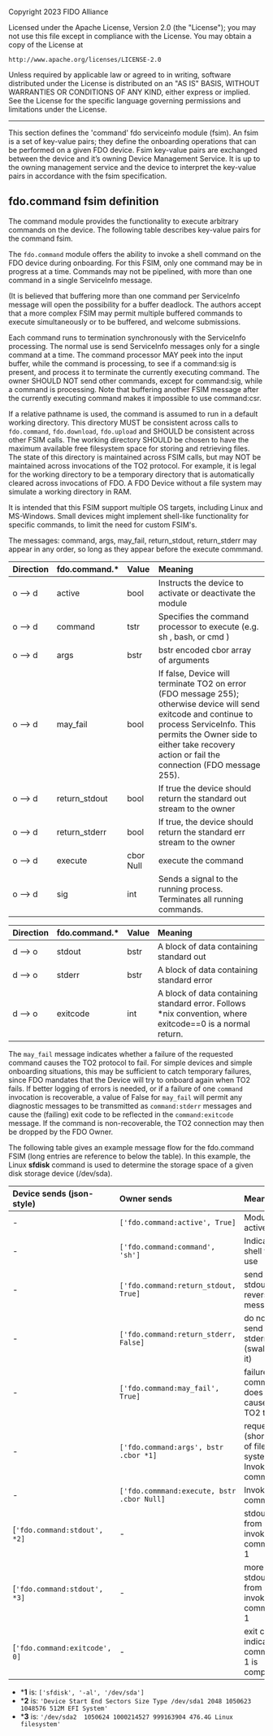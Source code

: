 Copyright 2023 FIDO Alliance

Licensed under the Apache License, Version 2.0 (the "License");
you may not use this file except in compliance with the License.
You may obtain a copy of the License at

    http://www.apache.org/licenses/LICENSE-2.0

Unless required by applicable law or agreed to in writing, software
distributed under the License is distributed on an "AS IS" BASIS,
WITHOUT WARRANTIES OR CONDITIONS OF ANY KIND, either express or implied.
See the License for the specific language governing permissions and
limitations under the License.

------------------

This section defines the 'command' fdo serviceinfo module (fsim). An fsim is a set of key-value pairs; they define the
onboarding operations that can be performed on a given FDO device. Fsim key-value pairs are exchanged between the device and it’s owning Device Management Service. It is up to the owning management service and the
device to interpret the key-value pairs in accordance with the fsim specification.

## fdo.command fsim definition
The command module provides the functionality to execute arbitrary commands on the device.
The following table describes key-value pairs for the command fsim.

The `fdo.command` module offers the ability to invoke a shell command on the FDO device during onboarding.  For this FSIM, only one command may be in progress at a time.  Commands may not be pipelined, with more than one command in a single ServiceInfo message.

(It is believed that buffering more than one command per ServiceInfo message will open the possibility for a buffer deadlock.  The authors accept that a more complex FSIM may permit multiple buffered commands to execute simultaneously or to be buffered, and welcome submissions.  

Each command runs to termination synchronously with the ServiceInfo processing.  The normal use is send ServiceInfo messages only for a single command at a time.  The command processor MAY peek into the input buffer, while the command is processing, to see if a command:sig is present, and process it to terminate the currently executing command.  The owner SHOULD NOT send other commands, except for command:sig, while a command is processing.  Note that buffering another FSIM message after the currently executing command makes it impossible to use command:csr.

If a relative pathname is used, the command is assumed to run in a default working directory.  This directory MUST be consistent across calls to `fdo.command`, `fdo.download`, `fdo.upload` and SHOULD be consistent across other FSIM calls.  The working directory SHOULD be chosen to have the maximum available free filesystem space for storing and retrieving files.  The state of this directory is maintained across FSIM calls, but may NOT be maintained across invocations of the TO2 protocol.  For example, it is legal for the working directory to be a temporary directory that is automatically cleared across invocations of FDO.  A FDO Device without a file system may simulate a working directory in RAM.

It is intended that this FSIM support multiple OS targets, including Linux and MS-Windows.  Small devices might implement shell-like functionality for specific commands, to limit the need for custom FSIM's.  

The messages: command, args, may_fail, return_stdout, return_stderr may appear in any order, so long as they appear before the execute commmand.

| Direction | fdo.command.*                  | Value                             | Meaning                 |
|:----------|:-------------------------------|:----------------------------------|:------------------------|
| o --> d   | active | bool | Instructs the device to activate or deactivate the module  | 
| o --> d   | command| tstr | Specifies the command processor to execute (e.g. sh , bash, or cmd )  | 
| o --> d   | args | bstr | bstr encoded cbor array of arguments   | 
| o --> d   | may_fail | bool | If false, Device will terminate TO2 on error (FDO message 255); otherwise device will send exitcode and continue to process ServiceInfo.  This permits the Owner side to either take recovery action or fail the connection (FDO message 255).  | 
| o --> d   | return_stdout | bool | If true the device should return the standard out stream to the owner  | 
| o --> d   | return_stderr | bool | If true, the device should return the standard err stream to the owner  | 
| o --> d   | execute | cbor Null | execute the command  | 
| o --> d   | sig | int | Sends a signal to the running process.  Terminates all running commands.  | 

| Direction | fdo.command.*                  | Value                             | Meaning                 |
|:----------|:-------------------------------|:----------------------------------|:------------------------|
| d --> o   | stdout | bstr | A block of data containing standard out | 
| d --> o   | stderr | bstr | A block of data containing standard error | 
| d --> o   | exitcode | int | A block of data containing standard error.  Follows *nix convention, where exitcode==0 is a normal return. | 

The `may_fail` message indicates whether a failure of the requested command causes the TO2 protocol to fail.  For simple devices and simple onboarding situations, this may be sufficient to catch temporary failures, since FDO mandates that the Device will try to onboard again when TO2 fails.  If better logging of errors is needed, or if a failure of one `command` invocation is recoverable, a value of False for `may_fail` will permit any diagnostic messages to be transmitted as `command:stderr` messages and cause the (failing) exit code to be reflected in the `command:exitcode` message.  If the command is non-recoverable, the TO2 connection may then be dropped by the FDO Owner.  

The following table gives an example message flow for the fdo.command FSIM (long entries are reference to below the table).  In this example, the Linux **sfdisk** command is used to determine the storage space of a given disk storage device (/dev/sda).

| Device sends (json-style)      | Owner sends                     | Meaning   |
|:------------------------------ |:---------------------------------- |:------------------------ |
| - | `['fdo.command:active', True]` | Module is active |
| - | `['fdo.command:command', 'sh']` | Indicates shell to use |
| - | `['fdo.command:return_stdout, True]` | send stdout in reverse message |
| - | `['fdo.command:return_stderr, False]` | do not send stderr (swallow it) |
| - | `['fdo.command:may_fail', True]` | failure of command does not cause TO2 to fail |
| - | `['fdo.command:args', bstr .cbor *1]` | request (short) list of file systems.  Invokes command. |
| - | `['fdo.commmand:execute, bstr .cbor Null]` | Invoke command |
| [`'fdo.command:stdout', *2]` | - | stdout from invoked command 1 |
| [`'fdo.command:stdout', *3]` | - | more stdout from invoked command 1 |
| [`'fdo.command:exitcode', 0]` | - | exit code indicates command 1 is complete |

* ***1** is: `['sfdisk', '-al', '/dev/sda']`
* ***2** is: `'Device Start End Sectors Size Type /dev/sda1 2048 1050623 1048576 512M EFI System'`
* ***3** is: `'/dev/sda2  1050624 1000214527 999163904 476.4G Linux filesystem'`


